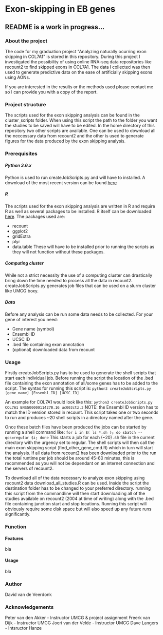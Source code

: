 # Exon-skipping in EB genes
## README is a work in progress...

### About the project
The code for my graduation project "Analyzing naturally ocurring exon skipping in COL7A1" is stored in this repository. During this project I investigated the possibility of using online RNA-seq data repositories like recount2 to find skipped exons in COL7A1. The data I collected was then used to generate predictive data on the ease of artificially skipping exons using AONs.

If you are interested in the results or the methods used please contact me so I can provide you with a copy of the report.

### Project structure
The scripts used for the exon skipping analysis can be found in the cluster_scripts folder. When using this script the path to the folder you want the studies to be saved will have to be edited. In the home directory of this repository two other scripts are available. One can be used to download all the neccessary data from recount2 and the other is used to generate figures for the data produced by the exon skipping analysis.

### Prerequisites
##### Python 3.6.x
Python is used to run createJobScripts.py and will have to installed. A download of the most recent version can be found [here](https://www.python.org/downloads/)
##### R
The scripts used for the exon skipping analysis are written in R and require R as well as several packages to be installed. R itself can be downloaded [here](https://www.r-project.org/).
The packages used are:
* recount
* ggplot2
* gridExtra
* plyr
* data.table
These will have to be installed prior to running the scripts as they will not function without these packages.

##### Computing cluster
While not a strict necessity the use of a computing cluster can drastically bring down the time needed to process all the data in recount2. createJobScripts.py generates job files that can be used on a slurm cluster like UMCG boxy.

##### Data
Before any analysis can be run some data needs to be collected. For your gene of interest you need:
* Gene name (symbol)
* Ensembl ID
* UCSC ID
* .bed file containing exon annotation
* (optional) downloaded data from recount

### Usage
Firstly createJobScripts.py has to be used to generate the shell scripts that start each individual job. Before running the script the location of the .bed file containing the exon annotation of all/some genes has to be added to the script. The syntax for running this script is: `python3 createJobScripts.py [gene_name] [Ensembl_ID] [UCSC_ID]`

An example for COL7A1 would look like this: `python3 createJobScripts.py COL7A1 ENSG00000114270.16 uc003ctz.3`
NOTE: the Ensembl ID version has to match the ID version stored in recount.
This script takes one or two seconds to run and produces ~20 shell scripts in a directory named after the gene.

Once these batch files have been produced the jobs can be started by running a shell command like:
`for i in $( ls *.sh ); do sbatch --qos=regular $i; done`
This starts a job for each (~20) .sh file in the current directory with the urgency set to regular. The shell scripts will then call the main exon skipping script (find_other_gene_cmd.R) which in turn will start the analysis. If all data from recount2 has been downloaded prior to the run the total runtime per job should be around 45-60 minutes, this is recommended as you will not be dependant on an internet connection and the servers of recount2.

To download all of the data necessary to analyze exon skipping using recount2 data download_all_studies.R can be used. Inside the script the destination folder has to be changed to your preferred directory. running this script from the commandline will then start downloading all of the studies available on recount2 (2004 at time of writing) along with the .bed file containing junction start and stop locations. Running this script will obviously require some disk space but will also speed up any future runs significantly.

### Function
#### Features
bla
#### Usage
bla

### Author
David van de Veerdonk

### Acknowledgements
Peter van den Akker - Instructor UMCG & project assignment
Freerk van Dijk - Instructor UMCG
Joeri van der Velde - Instructor UMCG
Dave Langers - Intsructor Hanze
